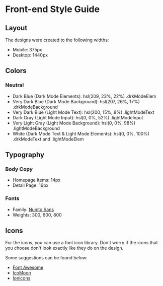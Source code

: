 # Front-end Style Guide

## Layout

The designs were created to the following widths:

- Mobile: 375px
- Desktop: 1440px

## Colors

### Neutral

- Dark Blue (Dark Mode Elements): hsl(209, 23%, 22%) .drkModeElem
- Very Dark Blue (Dark Mode Background): hsl(207, 26%, 17%) .drkModeBackground
- Very Dark Blue (Light Mode Text): hsl(200, 15%, 8%) .lightModeText
- Dark Gray (Light Mode Input): hsl(0, 0%, 52%) .lightModeInput
- Very Light Gray (Light Mode Background): hsl(0, 0%, 98%) .lightModeBackground
- White (Dark Mode Text & Light Mode Elements): hsl(0, 0%, 100%) .drkModeText and .lightModeElem

## Typography

### Body Copy

- Homepage Items: 14px
- Detail Page: 16px 

### Fonts

- Family: [Nunito Sans](https://fonts.google.com/specimen/Nunito+Sans)
- Weights: 300, 600, 800

## Icons

For the icons, you can use a font icon library. Don't worry if the icons that you choose don't look exactly like they do on the design.

Some suggestions can be found below:

- [Font Awesome](https://fontawesome.com)
- [IcoMoon](https://icomoon.io)
- [Ionicons](https://ionicons.com)
